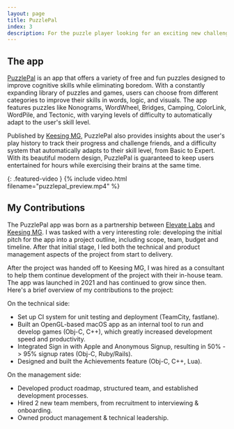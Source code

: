 ```yaml
---
layout: page
title: PuzzlePal
index: 3
description: For the puzzle player looking for an exciting new challenge (iOS).
---
```


## The app

[PuzzlePal](https://puzzlepal.com) is an app that offers a variety of free and fun puzzles designed to improve cognitive skills while eliminating boredom. With a constantly expanding library of puzzles and games, users can choose from different categories to improve their skills in words, logic, and visuals. The app features puzzles like Nonograms, WordWheel, Bridges, Camping, ColorLink, WordPile, and Tectonic, with varying levels of difficulty to automatically adapt to the user's skill level.

Published by [Keesing MG](https://www.keesing.com), PuzzlePal also provides insights about the user's play history to track their progress and challenge friends, and a difficulty system that automatically adapts to their skill level, from Basic to Expert. With its beautiful modern design, PuzzlePal is guaranteed to keep users entertained for hours while exercising their brains at the same time.

{: .featured-video }
{% include video.html filename="puzzlepal_preview.mp4" %}

## My Contributions

The PuzzlePal app was born as a partnership between [Elevate Labs](https://elevateapp.com/about) and [Keesing MG](https://www.keesing.com). I was tasked with a very interesting role: developing the initial pitch for the app into a project outline, including scope, team, budget and timeline. After that initial stage, I led both the technical and product management aspects of the project from start to delivery.

After the project was handed off to Keesing MG, I was hired as a consultant to help them continue development of the project with their in-house team. The app was launched in 2021 and has continued to grow since then. Here's a brief overview of my contributions to the project:

On the technical side:
- Set up CI system for unit testing and deployment (TeamCity, fastlane).
- Built an OpenGL-based macOS app as an internal tool to run and develop games (Obj-C, C++), which greatly increased development speed and productivity.
- Integrated Sign in with Apple and Anonymous Signup, resulting in 50% -> 95% signup rates (Obj-C, Ruby/Rails).
- Designed and built the Achievements feature (Obj-C, C++, Lua).

On the management side:
- Developed product roadmap, structured team, and established development processes.
- Hired 2 new team members, from recruitment to interviewing & onboarding.
- Owned product management & technical leadership.

